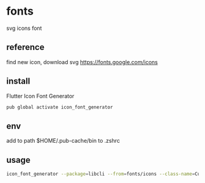 # fonts

svg icons font

## reference

find new icon, download svg
<https://fonts.google.com/icons>

## install

Flutter Icon Font Generator

```bash
pub global activate icon_font_generator
```

## env

add to path $HOME/.pub-cache/bin to .zshrc

## usage

```bash
icon_font_generator --package=libcli --from=fonts/icons --class-name=CustomIcons --out-font=fonts/custom-icons.ttf --out-flutter=lib/custom_icons/custom_icons.dart
```
